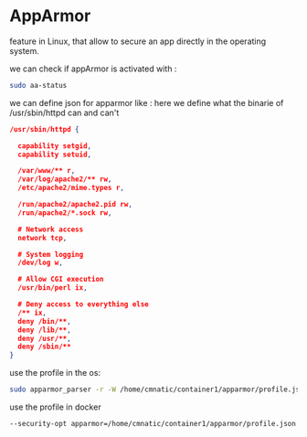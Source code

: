 # AppArmor

feature in Linux, that allow to secure an app directly in the operating system.

we can check if appArmor is activated with :
```bash
sudo aa-status
```


we can define json for apparmor like :
here we define what the binarie of /usr/sbin/httpd can and can't
```json
/usr/sbin/httpd {

  capability setgid,
  capability setuid,

  /var/www/** r,
  /var/log/apache2/** rw,
  /etc/apache2/mime.types r,

  /run/apache2/apache2.pid rw,
  /run/apache2/*.sock rw,

  # Network access
  network tcp,

  # System logging
  /dev/log w,

  # Allow CGI execution
  /usr/bin/perl ix,

  # Deny access to everything else
  /** ix,
  deny /bin/**,
  deny /lib/**,
  deny /usr/**,
  deny /sbin/**
}
```

use the profile in the os:
```bash
sudo apparmor_parser -r -W /home/cmnatic/container1/apparmor/profile.json
```

use the profile in docker 

```bash
--security-opt apparmor=/home/cmnatic/container1/apparmor/profile.json
```